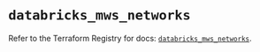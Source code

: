 # `databricks_mws_networks`

Refer to the Terraform Registry for docs: [`databricks_mws_networks`](https://registry.terraform.io/providers/databricks/databricks/1.84.0/docs/resources/mws_networks).
